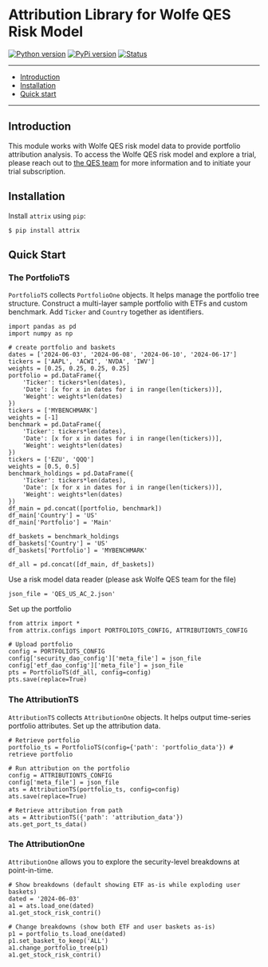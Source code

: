 # Attribution Library for Wolfe QES Risk Model

<a target="new" href="https://pypi.org/project/attrix/"><img border=0 src="https://img.shields.io/badge/python-3.6+-blue.svg?style=flat" alt="Python version"></a>
<a target="new" href="https://pypi.org/project/attrix/"><img border=0 src="https://img.shields.io/badge/pypi-0.1.1-orange" alt="PyPi version"></a>
<a target="new" href="https://pypi.org/project/attrix/"><img border=0 src="https://img.shields.io/badge/status-beta-green" alt="Status"></a>

---

- [Introduction](#introduction)
- [Installation](#installation)
- [Quick start](#quick-start)

---

## Introduction
This module works with Wolfe QES risk model data to provide portfolio attribution analysis.
To access the Wolfe QES risk model and explore a trial, please reach out to [the QES team](mailto:qesrisk@wolferesearch.com) for more information and to initiate your trial subscription.

## Installation

Install `attrix` using `pip`:

``` {.sourceCode .bash}
$ pip install attrix
```

## Quick Start
### The PortfolioTS
`PortfolioTS` collects `PortfolioOne` objects. It helps manage the portfolio tree structure.
Construct a multi-layer sample portfolio with ETFs and custom benchmark. Add `Ticker` and `Country` together as identifiers.
```
import pandas as pd
import numpy as np

# create portfolio and baskets
dates = ['2024-06-03', '2024-06-08', '2024-06-10', '2024-06-17']
tickers = ['AAPL', 'ACWI', 'NVDA', 'IWV']
weights = [0.25, 0.25, 0.25, 0.25]
portfolio = pd.DataFrame({
    'Ticker': tickers*len(dates),
    'Date': [x for x in dates for i in range(len(tickers))],
    'Weight': weights*len(dates)
})
tickers = ['MYBENCHMARK']
weights = [-1]
benchmark = pd.DataFrame({
    'Ticker': tickers*len(dates),
    'Date': [x for x in dates for i in range(len(tickers))],
    'Weight': weights*len(dates)
})
tickers = ['EZU', 'QQQ']
weights = [0.5, 0.5]
benchmark_holdings = pd.DataFrame({
    'Ticker': tickers*len(dates),
    'Date': [x for x in dates for i in range(len(tickers))],
    'Weight': weights*len(dates)
})
df_main = pd.concat([portfolio, benchmark])
df_main['Country'] = 'US'
df_main['Portfolio'] = 'Main'

df_baskets = benchmark_holdings
df_baskets['Country'] = 'US'
df_baskets['Portfolio'] = 'MYBENCHMARK'

df_all = pd.concat([df_main, df_baskets])
```

Use a risk model data reader (please ask Wolfe QES team for the file)
```
json_file = 'QES_US_AC_2.json'
```

Set up the portfolio
```
from attrix import *
from attrix.configs import PORTFOLIOTS_CONFIG, ATTRIBUTIONTS_CONFIG

# Upload portfolio
config = PORTFOLIOTS_CONFIG
config['security_dao_config']['meta_file'] = json_file
config['etf_dao_config']['meta_file'] = json_file
pts = PortfolioTS(df_all, config=config)
pts.save(replace=True)
```

### The AttributionTS
`AttributionTS` collects `AttributionOne` objects. It helps output time-series portfolio attributes.
Set up the attribution data.
```
# Retrieve portfolio
portfolio_ts = PortfolioTS(config={'path': 'portfolio_data'}) # retrieve portfolio

# Run attribution on the portfolio
config = ATTRIBUTIONTS_CONFIG
config['meta_file'] = json_file
ats = AttributionTS(portfolio_ts, config=config)
ats.save(replace=True)

# Retrieve attribution from path
ats = AttributionTS({'path': 'attribution_data'})
ats.get_port_ts_data()
```

### The AttributionOne
`AttributionOne` allows you to explore the security-level breakdowns at point-in-time.
```
# Show breakdowns (default showing ETF as-is while exploding user baskets)
dated = '2024-06-03'
a1 = ats.load_one(dated)
a1.get_stock_risk_contri()

# Change breakdowns (show both ETF and user baskets as-is)
p1 = portfolio_ts.load_one(dated)
p1.set_basket_to_keep('ALL')
a1.change_portfolio_tree(p1)
a1.get_stock_risk_contri()
```

